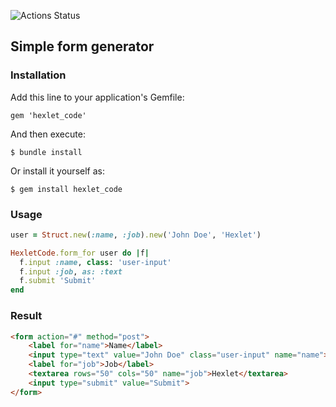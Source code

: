 ![Actions Status](https://github.com/koshkarik/rails-project-63/workflows/hexlet-check/badge.svg)

## Simple form generator

### Installation
Add this line to your application's Gemfile:

```gem 'hexlet_code'```

And then execute:

```$ bundle install```

Or install it yourself as:

```$ gem install hexlet_code```

### Usage
```ruby
user = Struct.new(:name, :job).new('John Doe', 'Hexlet')

HexletCode.form_for user do |f|
  f.input :name, class: 'user-input'
  f.input :job, as: :text
  f.submit 'Submit'
end
```

### Result
```html
<form action="#" method="post">
    <label for="name">Name</label>
    <input type="text" value="John Doe" class="user-input" name="name">
    <label for="job">Job</label>
    <textarea rows="50" cols="50" name="job">Hexlet</textarea>
    <input type="submit" value="Submit">
</form>
```